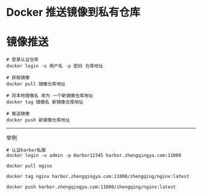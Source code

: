 # Docker 推送镜像到私有仓库

# 镜像推送

```shell
# 登录认证仓库
docker login -u 用户名 -p 密码 仓库地址

# 获取镜像
docker pull 镜像仓库地址

# 将本地镜像名 改为 一个新镜像仓库地址
docker tag 镜像名 新镜像仓库地址

# 推送镜像
docker push 新镜像仓库地址
```

------

举例

```shell
# 认证harbor私服
docker login -u admin -p Harbor12345 harbor.zhengqingya.com:11000

docker pull nginx

docker tag nginx harbor.zhengqingya.com:11000/zhengqing/nginx:latest

docker push harbor.zhengqingya.com:11000/zhengqing/nginx:latest
```